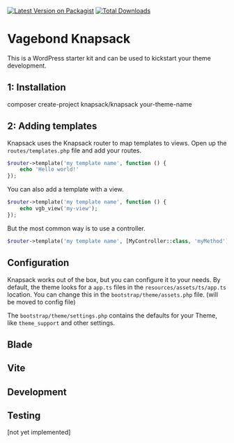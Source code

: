 [![Latest Version on Packagist](https://img.shields.io/packagist/v/knapsack/knapsack.svg?style=flat-square)](https://packagist.org/packages/knapsack/knapsack)
[![Total Downloads](https://img.shields.io/packagist/dt/knapsack/knapsack.svg?style=flat-square)](https://packagist.org/packages/knapsack/knapsack)


# Vagebond Knapsack
This is a WordPress starter kit and can be used to kickstart your theme development.

## 1: Installation
composer create-project knapsack/knapsack your-theme-name

## 2: Adding templates
Knapsack uses the Knapsack router to map templates to views.
Open up the `routes/templates.php` file and add your routes.

```php
$router->template('my template name', function () {
    echo 'Hello world!'
});
```

You can also add a template with a view.

```php
$router->template('my template name', function () {
    echo vgb_view('my-view');
});
```

But the most common way is to use a controller.

```php
$router->template('my template name', [MyController::class, 'myMethod']);
```


## Configuration
Knapsack works out of the box, but you can configure it to your needs.
By default, the theme looks for a `app.ts` files in the `resources/assets/ts/app.ts` location.
You can change this in the `bootstrap/theme/assets.php` file. (will be moved to config file)

The `bootstrap/theme/settings.php` contains the defaults for your Theme, like `theme_support` and other settings.

## Blade

## Vite

## Development

## Testing
[not yet implemented]
